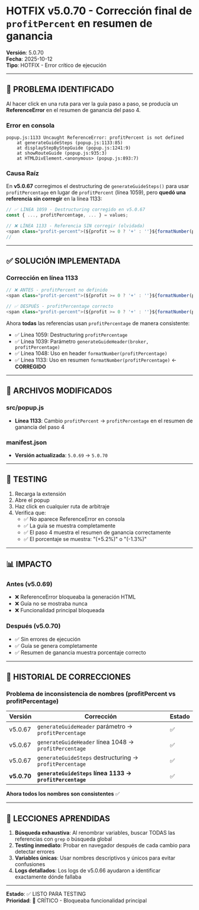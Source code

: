 # HOTFIX v5.0.70 - Corrección final de `profitPercent` en resumen de ganancia

**Versión**: 5.0.70  
**Fecha**: 2025-10-12  
**Tipo**: HOTFIX - Error crítico de ejecución

---

## 🐛 PROBLEMA IDENTIFICADO

Al hacer click en una ruta para ver la guía paso a paso, se producía un **ReferenceError** en el resumen de ganancia del paso 4.

### Error en consola
```
popup.js:1133 Uncaught ReferenceError: profitPercent is not defined
    at generateGuideSteps (popup.js:1133:85)
    at displayStepByStepGuide (popup.js:1241:9)
    at showRouteGuide (popup.js:935:3)
    at HTMLDivElement.<anonymous> (popup.js:893:7)
```

### Causa Raíz
En **v5.0.67** corregimos el destructuring de `generateGuideSteps()` para usar `profitPercentage` en lugar de `profitPercent` (línea 1059), pero **quedó una referencia sin corregir** en la línea 1133:

```javascript
// ✅ LÍNEA 1059 - Destructuring corregido en v5.0.67
const { ..., profitPercentage, ... } = values;

// ❌ LÍNEA 1133 - Referencia SIN corregir (olvidada)
<span class="profit-percent">(${profit >= 0 ? '+' : ''}${formatNumber(profitPercent)}%)</span>
//                                                                       ^^^^^^^^^^^^^ No existe
```

---

## ✅ SOLUCIÓN IMPLEMENTADA

### Corrección en línea 1133
```javascript
// ❌ ANTES - profitPercent no definido
<span class="profit-percent">(${profit >= 0 ? '+' : ''}${formatNumber(profitPercent)}%)</span>

// ✅ DESPUÉS - profitPercentage correcto
<span class="profit-percent">(${profit >= 0 ? '+' : ''}${formatNumber(profitPercentage)}%)</span>
```

Ahora **todas** las referencias usan `profitPercentage` de manera consistente:
- ✅ Línea 1059: Destructuring `profitPercentage`
- ✅ Línea 1039: Parámetro `generateGuideHeader(broker, profitPercentage)`
- ✅ Línea 1048: Uso en header `formatNumber(profitPercentage)`
- ✅ Línea 1133: Uso en resumen `formatNumber(profitPercentage)` ← **CORREGIDO**

---

## 🔧 ARCHIVOS MODIFICADOS

### src/popup.js
- **Línea 1133**: Cambio `profitPercent` → `profitPercentage` en el resumen de ganancia del paso 4

### manifest.json
- **Versión actualizada**: `5.0.69` → `5.0.70`

---

## 🧪 TESTING

1. Recarga la extensión
2. Abre el popup
3. Haz click en cualquier ruta de arbitraje
4. Verifica que:
   - ✅ No aparece ReferenceError en consola
   - ✅ La guía se muestra completamente
   - ✅ El paso 4 muestra el resumen de ganancia correctamente
   - ✅ El porcentaje se muestra: "(+5.2%)" o "(-1.3%)"

---

## 📊 IMPACTO

### Antes (v5.0.69)
- ❌ ReferenceError bloqueaba la generación HTML
- ❌ Guía no se mostraba nunca
- ❌ Funcionalidad principal bloqueada

### Después (v5.0.70)
- ✅ Sin errores de ejecución
- ✅ Guía se genera completamente
- ✅ Resumen de ganancia muestra porcentaje correcto

---

## 🔄 HISTORIAL DE CORRECCIONES

### Problema de inconsistencia de nombres (profitPercent vs profitPercentage)

| Versión | Corrección | Estado |
|---------|------------|--------|
| v5.0.67 | `generateGuideHeader` parámetro → `profitPercentage` | ✅ |
| v5.0.67 | `generateGuideHeader` línea 1048 → `profitPercentage` | ✅ |
| v5.0.67 | `generateGuideSteps` destructuring → `profitPercentage` | ✅ |
| **v5.0.70** | **`generateGuideSteps` línea 1133 → `profitPercentage`** | ✅ |

**Ahora todos los nombres son consistentes** ✅

---

## 🎯 LECCIONES APRENDIDAS

1. **Búsqueda exhaustiva**: Al renombrar variables, buscar TODAS las referencias con `grep` o búsqueda global
2. **Testing inmediato**: Probar en navegador después de cada cambio para detectar errores
3. **Variables únicas**: Usar nombres descriptivos y únicos para evitar confusiones
4. **Logs detallados**: Los logs de v5.0.66 ayudaron a identificar exactamente dónde fallaba

---

**Estado**: ✅ LISTO PARA TESTING  
**Prioridad**: 🔴 CRÍTICO - Bloqueaba funcionalidad principal
